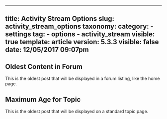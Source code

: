 
---
title: Activity Stream Options
slug: activity_stream_options
taxonomy:
    category:
        - settings
    tag:
        - options
        - activity_stream
visible: true
template: article
version: 5.3.3
visible: false
date: 12/05/2017 09:07pm
---

## Oldest Content in Forum
This is the oldest post that will be displayed in a forum listing, like the home page.

## Maximum Age for Topic
This is the oldest post that will be displayed on a standard topic page.



